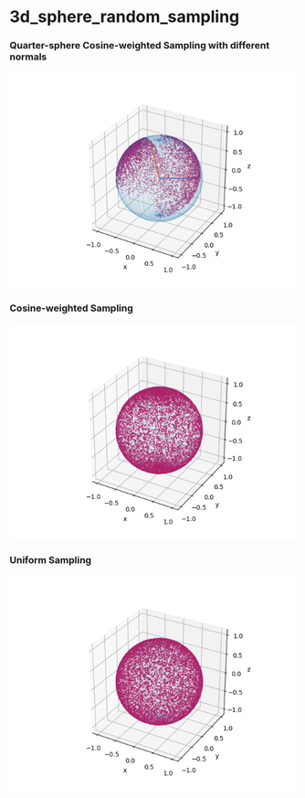 ﻿# 3d_sphere_random_sampling
 
### Quarter-sphere Cosine-weighted Sampling with different normals

![](quarter_sphere_sampling_with_varying_normals.png)

### Cosine-weighted Sampling

![](cosine_sphere.png)

### Uniform Sampling

![](uniform_sphere.png)
